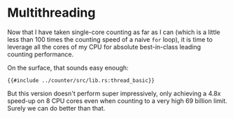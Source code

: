 # Multithreading

Now that I have taken single-core counting as far as I can (which is a little
less than 100 times the counting speed of a naive `for` loop), it is time to
leverage all the cores of my CPU for absolute best-in-class leading counting
performance.

On the surface, that sounds easy enough:

```rust,no_run
{{#include ../counter/src/lib.rs:thread_basic}}
```

But this version doesn't perform super impressively, only achieving a 4.8x
speed-up on 8 CPU cores even when counting to a very high 69 billion limit.
Surely we can do better than that.
